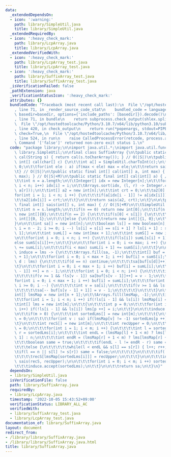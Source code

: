 ```yaml
---
data:
  _extendedDependsOn:
  - icon: ':warning:'
    path: library/SimpleUtil.java
    title: library/SimpleUtil.java
  _extendedRequiredBy:
  - icon: ':heavy_check_mark:'
    path: library/LcpArray.java
    title: library/LcpArray.java
  _extendedVerifiedWith:
  - icon: ':heavy_check_mark:'
    path: library/LcpArray_test.java
    title: library/LcpArray_test.java
  - icon: ':heavy_check_mark:'
    path: library/SuffixArray_test.java
    title: library/SuffixArray_test.java
  _isVerificationFailed: false
  _pathExtension: java
  _verificationStatusIcon: ':heavy_check_mark:'
  attributes: {}
  bundledCode: "Traceback (most recent call last):\n  File \"/opt/hostedtoolcache/Python/3.10.7/x64/lib/python3.10/site-packages/onlinejudge_verify/documentation/build.py\"\
    , line 71, in _render_source_code_stat\n    bundled_code = language.bundle(stat.path,\
    \ basedir=basedir, options={'include_paths': [basedir]}).decode()\n  File \"/opt/hostedtoolcache/Python/3.10.7/x64/lib/python3.10/site-packages/onlinejudge_verify/languages/user_defined.py\"\
    , line 71, in bundle\n    return subprocess.check_output(shlex.split(command))\n\
    \  File \"/opt/hostedtoolcache/Python/3.10.7/x64/lib/python3.10/subprocess.py\"\
    , line 420, in check_output\n    return run(*popenargs, stdout=PIPE, timeout=timeout,\
    \ check=True,\n  File \"/opt/hostedtoolcache/Python/3.10.7/x64/lib/python3.10/subprocess.py\"\
    , line 524, in run\n    raise CalledProcessError(retcode, process.args,\nsubprocess.CalledProcessError:\
    \ Command '['false']' returned non-zero exit status 1.\n"
  code: "package library;\n\nimport java.util.*;\nimport java.util.function.*;\nimport\
    \ library.SimpleUtil;\n\nfinal class SuffixArray {\n\tpublic static final int[]\
    \ cal(String s) { return cal(s.toCharArray()); } // O(|S|)\n\tpublic static final\
    \ int[] cal(char[] c) {\n\t\tint a[] = SimpleUtil.charToInt(c);\n\t\tint max =\
    \ 0;\n\t\tfor(int ele : a) if(max < ele) max = ele;\n\t\treturn sais(a, max);\n\
    \t} // O(|S|)\n\tpublic static final int[] cal(int[] a, int max) { return sais(a,\
    \ max); } // O(|S|+M)\n\tpublic static final int[] cal(int[] a) { // O(NlogN)\n\
    \t\tint n = a.length;\n\t\tInteger[] idx = new Integer[n];\n\t\tfor(int i = 0;\
    \ i < n; i++) idx[i] = i;\n\t\tArrays.sort(idx, (l, r) -> Integer.compare(a[l],\
    \ a[r]));\n\t\tint[] a2 = new int[n];\n\t\tint crt = 0;\n\t\ta2[0] = 0;\n\t\t\
    for(int i = 1; i < n; i ++) {\n\t\t\tif(a[idx[i - 1]] != a[idx[i]]) crt ++;\n\t\
    \t\ta2[idx[i]] = crt;\n\t\t}\n\t\treturn sais(a2, crt);\n\t}\n\n\tpublic static\
    \ final int[] sais(int[] s, int max) { // O(|S|+M)\n\t\tSimpleUtil.nonNegativeCheck(max);\n\
    \t\tint n = s.length;\n\t\tif(n == 0) return new int[0];\n\t\tif(n == 1) return\
    \ new int[]{0};\n\t\tif(n == 2) {\n\t\t\tif(s[0] < s[1]) {\n\t\t\t\treturn new\
    \ int[]{0, 1};\n\t\t\t}else {\n\t\t\t\treturn new int[]{1, 0};\n\t\t\t}\n\t\t\
    }\n\n\t\tint sa[] = new int[n];\n\t\tboolean ls[] = new boolean[n];\n\t\tfor(int\
    \ i = n - 2; i >= 0; i --) ls[i] = s[i] == s[i + 1] ? ls[i + 1] : s[i] < s[i +\
    \ 1];\n\n\t\tint sumL[] = new int[max + 1];\n\t\tint sumS[] = new int[max + 1];\n\
    \n\t\tfor(int i = 0; i < n; i ++) {\n\t\t\tif(ls[i]) sumL[s[i] + 1]++;\n\t\t\t\
    else sumS[s[i]]++;\n\t\t}\n\n\t\tfor(int i = 0; i <= max; i ++) {\n\t\t\tsumS[i]\
    \ += sumL[i];\n\t\t\tif(i < max) sumL[i + 1] += sumS[i];\n\t\t}\n\n\t\tConsumer<int[]>\
    \ induce = lms -> {\n\t\t\tArrays.fill(sa, -1);\n\t\t\tint[] buf = new int[max\
    \ + 1];\n\t\t\tfor(int i = 0; i < max + 1; i ++) buf[i] = sumS[i];\n\t\t\tfor(int\
    \ d : lms) {\n\t\t\t\tif(d == n) continue;\n\t\t\t\tsa[buf[s[d]]++] = d;\n\t\t\
    \t}\n\t\t\tfor(int i = 0; i < max + 1; i ++) buf[i] = sumL[i];\n\t\t\tsa[buf[s[n\
    \ - 1]] ++] = n - 1;\n\t\t\tfor(int i = 0; i < n; i++) {\n\t\t\t\tint v = sa[i];\n\
    \t\t\t\tif(v >= 1 && !ls[v - 1]) sa[buf[s[v - 1]]++] = v - 1;\n\t\t\t}\n\t\t\t\
    for(int i = 0; i < max + 1; i ++) buf[i] = sumL[i];\n\t\t\tfor(int i = n - 1;\
    \ i >= 0; i --) {\n\t\t\t\tint v = sa[i];\n\t\t\t\tif(v >= 1 && ls[v - 1]) {\n\
    \t\t\t\t\tsa[-- buf[s[v - 1] + 1]] = v - 1;\n\t\t\t\t}\n\t\t\t}\n\t\t};\n\n\t\t\
    int[] lmsMap = new int[n + 1];\n\t\tArrays.fill(lmsMap, -1);\n\t\tint m = 0;\n\
    \t\tfor(int i = 1; i < n; i ++) if(!ls[i - 1] && ls[i]) lmsMap[i] = m ++;\n\n\t\
    \tint[] lms = new int[m];\n\t\t{\n\t\t\tint p = 0;\n\t\t\tfor(int i = 1; i < n;\
    \ i++) if(!ls[i - 1] && ls[i]) lms[p ++] = i;\n\t\t}\n\n\t\tinduce.accept(lms);\n\
    \n\t\tif(m > 0) {\n\t\t\tint sortedLms[] = new int[m];\n\t\t\t{\n\t\t\t\tint p\
    \ = 0;\n\t\t\t\tfor(int v : sa) if(lmsMap[v] != -1) sortedLms[p ++] = v;\n\t\t\
    \t}\n\t\t\tint recS[] = new int[m];\n\t\t\tint recUpper = 0;\n\t\t\trecS[lmsMap[sortedLms[0]]]\
    \ = 0;\n\t\t\tfor(int i = 1; i < m; i ++) {\n\t\t\t\tint l = sortedLms[i - 1],\
    \ r = sortedLms[i];\n\t\t\t\tint endL = (lmsMap[l] + 1 < m) ? lms[lmsMap[l] +\
    \ 1] : n;\n\t\t\t\tint endR = (lmsMap[r] + 1 < m) ? lms[lmsMap[r] + 1] : n;\n\t\
    \t\t\tboolean same = true;\n\t\t\t\tif(endL - l != endR - r) same = false;\n\t\
    \t\t\telse {\n\t\t\t\t\twhile(l < endL && s[l] == s[r]) { l++; r++; }\n\t\t\t\t\
    \tif(l == n || s[l] != s[r]) same = false;\n\t\t\t\t}\n\t\t\t\tif(!same) recUpper++;\n\
    \t\t\t\trecS[lmsMap[sortedLms[i]]] = recUpper;\n\t\t\t}\n\n\t\t\tint[] recSA =\
    \ sais(recS, recUpper);\n\n\t\t\tfor(int i = 0; i < m; i ++) sortedLms[i] = lms[recSA[i]];\n\
    \t\t\tinduce.accept(sortedLms);\n\t\t}\n\n\t\treturn sa;\n\t}\n}"
  dependsOn:
  - library/SimpleUtil.java
  isVerificationFile: false
  path: library/SuffixArray.java
  requiredBy:
  - library/LcpArray.java
  timestamp: '2022-10-05 15:43:52+09:00'
  verificationStatus: LIBRARY_ALL_AC
  verifiedWith:
  - library/SuffixArray_test.java
  - library/LcpArray_test.java
documentation_of: library/SuffixArray.java
layout: document
redirect_from:
- /library/library/SuffixArray.java
- /library/library/SuffixArray.java.html
title: library/SuffixArray.java
---
```

